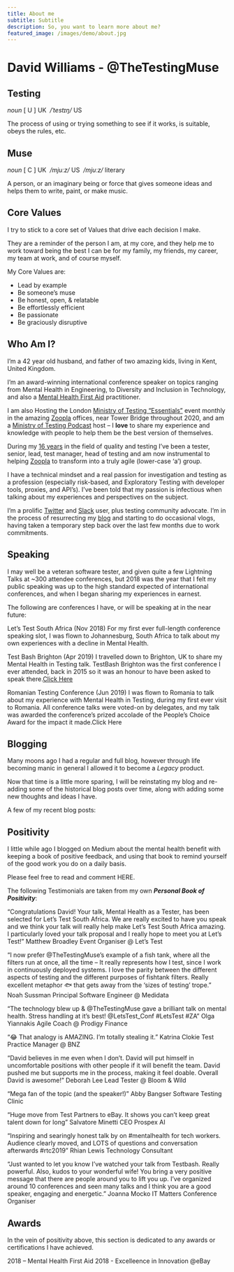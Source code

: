 ```yaml
---
title: About me
subtitle: Subtitle
description: So, you want to learn more about me?
featured_image: /images/demo/about.jpg
---
```


# David Williams - @TheTestingMuse

## Testing
*noun* [ U ] UK ​ */ˈtestɪŋ/* US

The process of using or trying something to see if it works, is suitable, obeys the rules, etc.

## Muse
*noun* [ C ] UK ​ */mjuːz/* US ​ */mjuːz/* literary

A person, or an imaginary being or force that gives someone ideas and helps them to write, paint, or make music.

## Core Values
I try to stick to a core set of Values that drive each decision I make.

They are a reminder of the person I am, at my core, and they help me to work toward being the best I can be for my family, my friends, my career, my team at work, and of course myself.

My Core Values are:

* Lead by example
* Be someone’s muse
* Be honest, open, & relatable
* Be effortlessly efficient
* Be passionate
* Be graciously disruptive

## Who Am I?
I’m a 42 year old husband, and father of two amazing kids, living in Kent, United Kingdom.

I’m an award-winning international conference speaker on topics ranging from Mental Health in Engineering, to Diversity and Inclusion in Technology, and also a [Mental Health First Aid](https://mhfaengland.org/) practitioner.

I am also Hosting the London [Ministry of Testing “Essentials”](https://www.meetup.com/Ministry-of-Testing-London/events/) event monthly in the amazing [Zoopla](https://careers.zoopla.co.uk/life-at-zoopla/) offices, near Tower Bridge throughout 2020, and am a [Ministry of Testing Podcast](https://www.ministryoftesting.com/dojo/podcasts) host – I **love** to share my experience and knowledge with people to help them be the best version of themselves.

During my [16 years](https://www.linkedin.com/in/thetestingmuse/) in the field of quality and testing I’ve been a tester, senior, lead, test manager, head of testing and am now instrumental to helping [Zoopla](https://careers.zoopla.co.uk/life-at-zoopla/) to transform into a truly agile (lower-case ‘a’) group.

I have a technical mindset and a real passion for investigation and testing as a profession (especially risk-based, and Exploratory Testing with developer tools, proxies, and API’s). I’ve been told that my passion is infectious when talking about my experiences and perspectives on the subject.

I’m a prolific [Twitter](https://twitter.com/TheTestingMuse) and [Slack](https://www.ministryoftesting.com/slack_invite) user, plus testing community advocate. I’m in the process of resurrecting my [blog](/blog/) and starting to do occasional vlogs, having taken a temporary step back over the last few months due to work commitments.

## Speaking
I may well be a veteran software tester, and given quite a few Lightning Talks at ~300 attendee conferences, but 2018 was the year that I felt my public speaking was up to the high standard expected of international conferences, and when I began sharing my experiences in earnest.

The following are conferences I have, or will be speaking at in the near future:

Let’s Test South Africa (Nov 2018)
For my first ever full-length conference speaking slot, I was flown to Johannesburg, South Africa to talk about my own experiences with a decline in Mental Health.

Test Bash Brighton (Apr 2019)
I travelled down to Brighton, UK to share my Mental Health in Testing talk.
TestBash Brighton was the first conference I ever attended, back in 2015 so it was an honour to have been asked to speak there.[Click Here](https://www.ministryoftesting.com/dojo/series/it-s-ok-testbash-talks-mental-health/lessons/mental-health-as-a-tester-david-williams)

Romanian Testing Conference (Jun 2019)
I was flown to Romania to talk about my experience with Mental Health in Testing, during my first ever visit to Romania.
All conference talks were voted-on by delegates, and my talk was awarded the conference’s prized accolade of the People’s Choice Award for the impact it made.Click Here

## Blogging
Many moons ago I had a regular and full blog, however through life becoming manic in general I allowed it to become a *Legacy* product.

Now that time is a little more sparing, I will be reinstating my blog and re-adding some of the historical blog posts over time, along with adding some new thoughts and ideas I have.

A few of my recent blog posts:

## Positivity
 I little while ago I blogged on Medium about the mental health benefit with keeping a book of positive feedback, and using that book to remind yourself of the good work you do on a daily basis.

Please feel free to read and comment HERE.

The following Testimonials are taken from my own ***Personal Book of Positivity***:

“Congratulations David! Your talk, Mental Health as a Tester, has been selected for Let’s Test South Africa. We are really excited to have you speak and we think your talk will really help make Let’s Test South Africa amazing. I particularly loved your talk proposal and I really hope to meet you at Let’s Test!”
Matthew Broadley
Event Organiser @ Let’s Test

“I now prefer @TheTestingMuse’s example of a fish tank, where all the filters run at once, all the time – It really represents how I test, since I work in continuously deployed systems. I love the parity between the different aspects of testing and the different purposes of fishtank filters. Really excellent metaphor 🐟 that gets away from the ‘sizes of testing’ trope.”
Noah Sussman
Principal Software Engineer @ Medidata

“The technology blew up & @TheTestingMuse gave a brilliant talk on mental health. Stress handling at it’s best! @LetsTest_Conf #LetsTest #ZA”
Olga Yiannakis
Agile Coach @ Prodigy Finance

“😂 That analogy is AMAZING. I’m totally stealing it.”
Katrina Clokie
Test Practice Manager @ BNZ

“David believes in me even when I don’t. David will put himself in uncomfortable positions with other people if it will benefit the team. David pushed me but supports me in the process, making it feel doable. Overall David is awesome!”
Deborah Lee
Lead Tester @ Bloom & Wild

“Mega fan of the topic (and the speaker!)”
Abby Bangser
Software Testing Clinic

“Huge move from Test Partners to eBay. It shows you can’t keep great talent down for long”
Salvatore Minetti
CEO Prospex AI

“Inspiring and searingly honest talk by on #mentalhealth for tech workers. Audience clearly moved, and LOTS of questions and conversation afterwards #rtc2019”
Rhian Lewis
Technology Consultant

“Just wanted to let you know I’ve watched your talk from Testbash. Really powerful. Also, kudos to your wonderful wife! You bring a very positive message that there are people around you to lift you up. I’ve organized around 10 conferences and seen many talks and I think you are a good speaker, engaging and energetic.”
Joanna Mocko
IT Matters Conference Organiser

## Awards
In the vein of positivity above, this section is dedicated to any awards or certifications I have achieved.

2018 – Mental Health First Aid
2018 - Excelleence in Innovation @eBay
